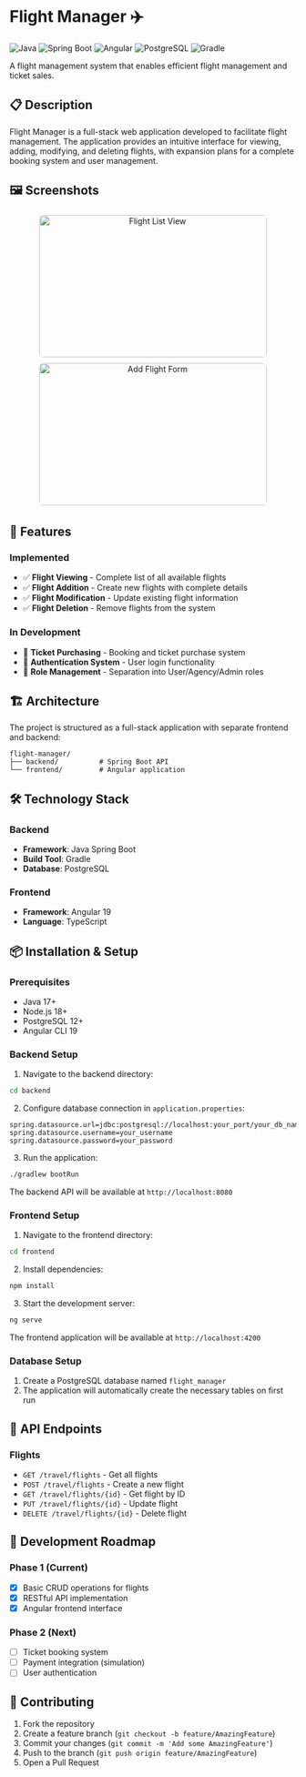 # Flight Manager ✈️

![Java](https://img.shields.io/badge/Java-17+-ED8B00?style=flat-square&logo=openjdk&logoColor=white)
![Spring Boot](https://img.shields.io/badge/Spring%20Boot-6DB33F?style=flat-square&logo=spring&logoColor=white)
![Angular](https://img.shields.io/badge/Angular-19-DD0031?style=flat-square&logo=angular&logoColor=white)
![PostgreSQL](https://img.shields.io/badge/PostgreSQL-316192?style=flat-square&logo=postgresql&logoColor=white)
![Gradle](https://img.shields.io/badge/Gradle-02303A?style=flat-square&logo=gradle&logoColor=white)

A flight management system that enables efficient flight management and ticket sales.

## 📋 Description

Flight Manager is a full-stack web application developed to facilitate flight management. The application provides an intuitive interface for viewing, adding, modifying, and deleting flights, with expansion plans for a complete booking system and user management.

## 🖼️ Screenshots

<div align="center">
  <img src="https://github.com/user-attachments/assets/cdc649b2-4502-4371-8fb6-cb9982e17dc5" alt="Flight List View" width="400" height="250" style="border-radius: 8px; object-fit: cover; margin: 5px;" />
  <img src="https://github.com/user-attachments/assets/9a0df484-3201-4dac-a213-b13e6420a7d0" alt="Add Flight Form" width="400" height="250" style="border-radius: 8px; object-fit: cover; margin: 5px;" />
</div>
<div align="center">
  
</div>

## 🚀 Features

### Implemented
- ✅ **Flight Viewing** - Complete list of all available flights
- ✅ **Flight Addition** - Create new flights with complete details
- ✅ **Flight Modification** - Update existing flight information
- ✅ **Flight Deletion** - Remove flights from the system

### In Development
- 🔄 **Ticket Purchasing** - Booking and ticket purchase system
- 🔄 **Authentication System** - User login functionality
- 🔄 **Role Management** - Separation into User/Agency/Admin roles

## 🏗️ Architecture

The project is structured as a full-stack application with separate frontend and backend:

```
flight-manager/
├── backend/          # Spring Boot API
└── frontend/         # Angular application
```

## 🛠️ Technology Stack

### Backend
- **Framework**: Java Spring Boot
- **Build Tool**: Gradle
- **Database**: PostgreSQL

### Frontend
- **Framework**: Angular 19
- **Language**: TypeScript

## 📦 Installation & Setup

### Prerequisites
- Java 17+
- Node.js 18+
- PostgreSQL 12+
- Angular CLI 19

### Backend Setup

1. Navigate to the backend directory:
```bash
cd backend
```

2. Configure database connection in `application.properties`:
```properties
spring.datasource.url=jdbc:postgresql://localhost:your_port/your_db_name
spring.datasource.username=your_username
spring.datasource.password=your_password
```

3. Run the application:
```bash
./gradlew bootRun
```

The backend API will be available at `http://localhost:8080`

### Frontend Setup

1. Navigate to the frontend directory:
```bash
cd frontend
```

2. Install dependencies:
```bash
npm install
```

3. Start the development server:
```bash
ng serve
```

The frontend application will be available at `http://localhost:4200`

### Database Setup

1. Create a PostgreSQL database named `flight_manager`
2. The application will automatically create the necessary tables on first run

## 🔧 API Endpoints

### Flights
- `GET /travel/flights` - Get all flights
- `POST /travel/flights` - Create a new flight
- `GET /travel/flights/{id}` - Get flight by ID
- `PUT /travel/flights/{id}` - Update flight
- `DELETE /travel/flights/{id}` - Delete flight

## 🚧 Development Roadmap

### Phase 1 (Current)
- [x] Basic CRUD operations for flights
- [x] RESTful API implementation
- [x] Angular frontend interface

### Phase 2 (Next)
- [ ] Ticket booking system
- [ ] Payment integration (simulation)
- [ ] User authentication

## 🤝 Contributing

1. Fork the repository
2. Create a feature branch (`git checkout -b feature/AmazingFeature`)
3. Commit your changes (`git commit -m 'Add some AmazingFeature'`)
4. Push to the branch (`git push origin feature/AmazingFeature`)
5. Open a Pull Request

